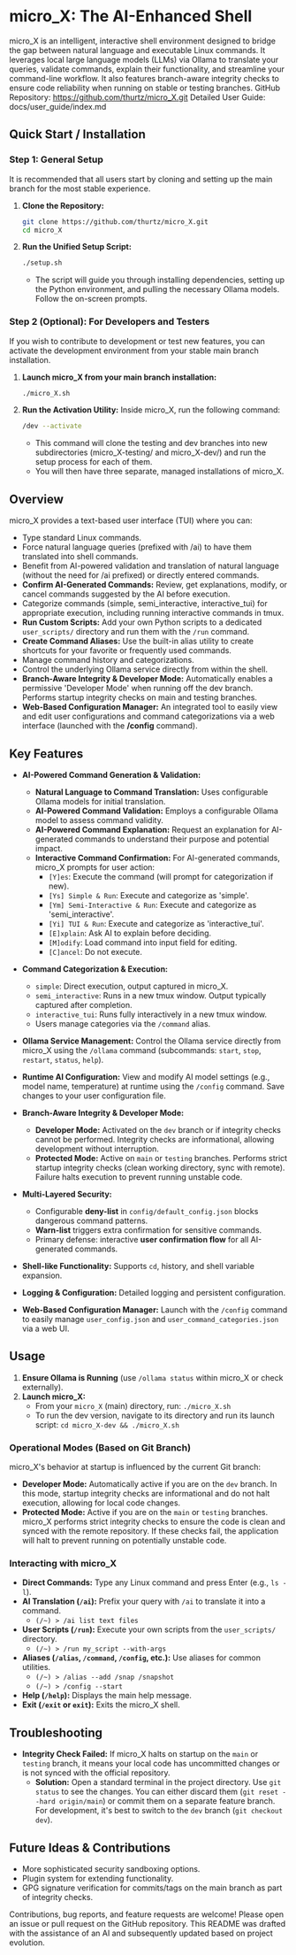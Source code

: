 # **micro_X: The AI-Enhanced Shell**

micro_X is an intelligent, interactive shell environment designed to bridge the gap between natural language and executable Linux commands. It leverages local large language models (LLMs) via Ollama to translate your queries, validate commands, explain their functionality, and streamline your command-line workflow. It also features branch-aware integrity checks to ensure code reliability when running on stable or testing branches.
GitHub Repository: https://github.com/thurtz/micro_X.git
Detailed User Guide: docs/user_guide/index.md

## **Quick Start / Installation**

### **Step 1: General Setup**

It is recommended that all users start by cloning and setting up the main branch for the most stable experience.

1.  **Clone the Repository:**
    ```bash
    git clone https://github.com/thurtz/micro_X.git
    cd micro_X
    ```
2.  **Run the Unified Setup Script:**
    ```bash
    ./setup.sh
    ```
    *   The script will guide you through installing dependencies, setting up the Python environment, and pulling the necessary Ollama models. Follow the on-screen prompts.

### **Step 2 (Optional): For Developers and Testers**

If you wish to contribute to development or test new features, you can activate the development environment from your stable main branch installation.

1.  **Launch micro_X from your main branch installation:**
    ```bash
    ./micro_X.sh
    ```
2.  **Run the Activation Utility:** Inside micro_X, run the following command:
    ```bash
    /dev --activate
    ```
    *   This command will clone the testing and dev branches into new subdirectories (micro_X-testing/ and micro_X-dev/) and run the setup process for each of them.
    *   You will then have three separate, managed installations of micro_X.

## **Overview**

micro_X provides a text-based user interface (TUI) where you can:

*   Type standard Linux commands.
*   Force natural language queries (prefixed with /ai) to have them translated into shell commands.
*   Benefit from AI-powered validation and translation of natural language (without the need for /ai prefixed) or directly entered commands.
*   **Confirm AI-Generated Commands:** Review, get explanations, modify, or cancel commands suggested by the AI before execution.
*   Categorize commands (simple, semi_interactive, interactive_tui) for appropriate execution, including running interactive commands in tmux.
*   **Run Custom Scripts:** Add your own Python scripts to a dedicated `user_scripts/` directory and run them with the `/run` command.
*   **Create Command Aliases:** Use the built-in alias utility to create shortcuts for your favorite or frequently used commands.
*   Manage command history and categorizations.
*   Control the underlying Ollama service directly from within the shell.
*   **Branch-Aware Integrity & Developer Mode:** Automatically enables a permissive 'Developer Mode' when running off the dev branch. Performs startup integrity checks on main and testing branches.
*   **Web-Based Configuration Manager:** An integrated tool to easily view and edit user configurations and command categorizations via a web interface (launched with the **/config** command).

## **Key Features**

*   **AI-Powered Command Generation & Validation:**
    *   **Natural Language to Command Translation:** Uses configurable Ollama models for initial translation.
    *   **AI-Powered Command Validation:** Employs a configurable Ollama model to assess command validity.
    *   **AI-Powered Command Explanation:** Request an explanation for AI-generated commands to understand their purpose and potential impact.
    *   **Interactive Command Confirmation:** For AI-generated commands, micro_X prompts for user action:
        *   `[Y]es`: Execute the command (will prompt for categorization if new).
        *   `[Ys] Simple & Run`: Execute and categorize as 'simple'.
        *   `[Ym] Semi-Interactive & Run`: Execute and categorize as 'semi_interactive'.
        *   `[Yi] TUI & Run`: Execute and categorize as 'interactive_tui'.
        *   `[E]xplain`: Ask AI to explain before deciding.
        *   `[M]odify`: Load command into input field for editing.
        *   `[C]ancel`: Do not execute.

*   **Command Categorization & Execution:**
    *   `simple`: Direct execution, output captured in micro_X.
    *   `semi_interactive`: Runs in a new tmux window. Output typically captured after completion.
    *   `interactive_tui`: Runs fully interactively in a new tmux window.
    *   Users manage categories via the `/command` alias.

*   **Ollama Service Management:** Control the Ollama service directly from micro_X using the `/ollama` command (subcommands: `start`, `stop`, `restart`, `status`, `help`).

*   **Runtime AI Configuration:** View and modify AI model settings (e.g., model name, temperature) at runtime using the `/config` command. Save changes to your user configuration file.

*   **Branch-Aware Integrity & Developer Mode:**
    *   **Developer Mode:** Activated on the `dev` branch or if integrity checks cannot be performed. Integrity checks are informational, allowing development without interruption.
    *   **Protected Mode:** Active on `main` or `testing` branches. Performs strict startup integrity checks (clean working directory, sync with remote). Failure halts execution to prevent running unstable code.

*   **Multi-Layered Security:**
    *   Configurable **deny-list** in `config/default_config.json` blocks dangerous command patterns.
    *   **Warn-list** triggers extra confirmation for sensitive commands.
    *   Primary defense: interactive **user confirmation flow** for all AI-generated commands.

*   **Shell-like Functionality:** Supports `cd`, history, and shell variable expansion.

*   **Logging & Configuration:** Detailed logging and persistent configuration.

*   **Web-Based Configuration Manager:** Launch with the `/config` command to easily manage `user_config.json` and `user_command_categories.json` via a web UI.

## **Usage**

1.  **Ensure Ollama is Running** (use `/ollama status` within micro_X or check externally).
2.  **Launch micro_X:**
    *   From your `micro_X` (main) directory, run: `./micro_X.sh`
    *   To run the dev version, navigate to its directory and run its launch script: `cd micro_X-dev && ./micro_X.sh`

### **Operational Modes (Based on Git Branch)**

micro_X's behavior at startup is influenced by the current Git branch:

*   **Developer Mode:** Automatically active if you are on the `dev` branch. In this mode, startup integrity checks are informational and do not halt execution, allowing for local code changes.
*   **Protected Mode:** Active if you are on the `main` or `testing` branches. micro_X performs strict integrity checks to ensure the code is clean and synced with the remote repository. If these checks fail, the application will halt to prevent running on potentially unstable code.

### **Interacting with micro_X**

*   **Direct Commands:** Type any Linux command and press Enter (e.g., `ls -l`).
*   **AI Translation (`/ai`):** Prefix your query with `/ai` to translate it into a command.
    *   `(/~) > /ai list text files`
*   **User Scripts (`/run`):** Execute your own scripts from the `user_scripts/` directory.
    *   `(/~) > /run my_script --with-args`
*   **Aliases (`/alias`, `/command`, `/config`, etc.):** Use aliases for common utilities.
    *   `(/~) > /alias --add /snap /snapshot`
    *   `(/~) > /config --start`
*   **Help (`/help`):** Displays the main help message.
*   **Exit (`/exit` or `exit`):** Exits the micro_X shell.

## **Troubleshooting**

*   **Integrity Check Failed:** If micro_X halts on startup on the `main` or `testing` branch, it means your local code has uncommitted changes or is not synced with the official repository.
    *   **Solution:** Open a standard terminal in the project directory. Use `git status` to see the changes. You can either discard them (`git reset --hard origin/main`) or commit them on a separate feature branch. For development, it's best to switch to the `dev` branch (`git checkout dev`).

## **Future Ideas & Contributions**

*   More sophisticated security sandboxing options.
*   Plugin system for extending functionality.
*   GPG signature verification for commits/tags on the main branch as part of integrity checks.

Contributions, bug reports, and feature requests are welcome! Please open an issue or pull request on the GitHub repository.
This README was drafted with the assistance of an AI and subsequently updated based on project evolution.